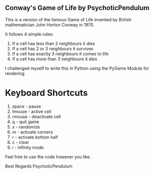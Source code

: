 ## Conway's Game of Life by PsychoticPendulum

This is a version of the famous Game of Life invented by British mathematician John Horton Conway in 1970.

It follows 4 simple rules:
1. If a cell has less than 2 neighbours it dies
2. If a cell has 2 or 3 neighbours it survives
3. If a cell has exactly 3 neighbours it comes to life
4. If a cell has more than 3 neighbours it dies

I challenged myself to write this in Python using the PyGame Module for rendering

# Keyboard Shortcuts
1. space      -     pause
2. lmouse     -     active cell
3. rmouse     -     deactivate cell
4. q          -     quit game
5. s          -     randomize
6. m          -     activate corners
7. r          -     activate bottom half
8. c          -     clear
9. i          -     infinity mode

Feel free to use the code however you like.

Best Regards
PsychoticPendulum

